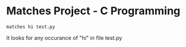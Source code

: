 # Matches Project - C Programming

``
matches hi test.py
``

It looks for any occurance of "hi" in file test.py
